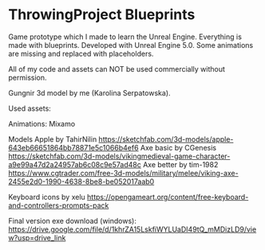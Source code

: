 # ThrowingProject Blueprints

Game prototype which I made to learn the Unreal Engine. Everything is made with blueprints.
Developed with Unreal Engine 5.0.
Some animations are missing and replaced with placeholders.

All of my code and assets can NOT be used commercially without permission.

Gungnir 3d model by me (Karolina Serpatowska).

Used assets:

Animations: Mixamo

Models
Apple by TahirNilin https://sketchfab.com/3d-models/apple-643eb66651864bb78871e5c1066b4ef6
Axe basic by CGenesis https://sketchfab.com/3d-models/vikingmedieval-game-character-a9e99a47d2a24957ab6c08c9e57ad48c
Axe better by tim-1982 https://www.cgtrader.com/free-3d-models/military/melee/viking-axe-2455e2d0-1990-4638-8be8-be052017aab0

Keyboard icons by xelu https://opengameart.org/content/free-keyboard-and-controllers-prompts-pack

Final version exe download (windows): https://drive.google.com/file/d/1khrZA15LskfiWYLUaDI49tQ_mMDizLD9/view?usp=drive_link
